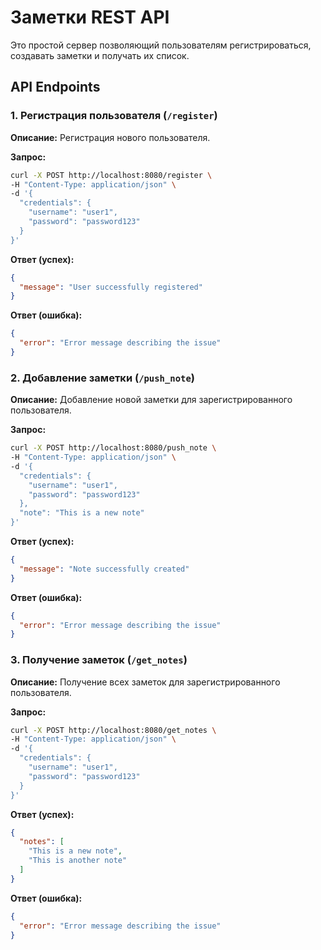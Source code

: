 # Заметки REST API

Это простой сервер позволяющий пользователям регистрироваться, создавать заметки и получать их список.

## API Endpoints

### 1. Регистрация пользователя (`/register`)

**Описание:** Регистрация нового пользователя.

**Запрос:**
```bash
curl -X POST http://localhost:8080/register \
-H "Content-Type: application/json" \
-d '{
  "credentials": {
    "username": "user1",
    "password": "password123"
  }
}'
```

**Ответ (успех):**
```json
{
  "message": "User successfully registered"
}
```

**Ответ (ошибка):**
```json
{
  "error": "Error message describing the issue"
}
```

### 2. Добавление заметки (`/push_note`)

**Описание:** Добавление новой заметки для зарегистрированного пользователя.

**Запрос:**
```bash
curl -X POST http://localhost:8080/push_note \
-H "Content-Type: application/json" \
-d '{
  "credentials": {
    "username": "user1",
    "password": "password123"
  },
  "note": "This is a new note"
}'
```

**Ответ (успех):**
```json
{
  "message": "Note successfully created"
}
```

**Ответ (ошибка):**
```json
{
  "error": "Error message describing the issue"
}
```

### 3. Получение заметок (`/get_notes`)

**Описание:** Получение всех заметок для зарегистрированного пользователя.

**Запрос:**
```bash
curl -X POST http://localhost:8080/get_notes \
-H "Content-Type: application/json" \
-d '{
  "credentials": {
    "username": "user1",
    "password": "password123"
  }
}'
```

**Ответ (успех):**
```json
{
  "notes": [
    "This is a new note",
    "This is another note"
  ]
}
```

**Ответ (ошибка):**
```json
{
  "error": "Error message describing the issue"
}
```

